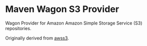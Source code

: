 # Maven Wagon S3 Provider

Wagon Provider for Amazon Amazon Simple Storage Service (S3) repositories.

Originally derived from [awss3](https://github.com/jiaqi/cym2).